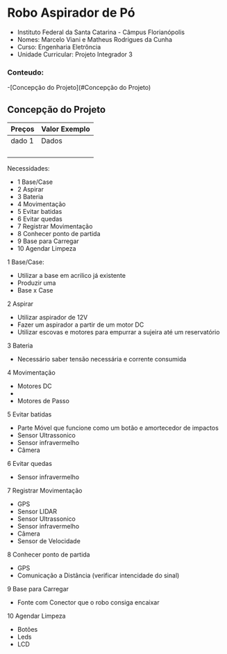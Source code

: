 # Robo Aspirador de Pó

- Instituto Federal da Santa Catarina - Câmpus Florianópolis
- Nomes: Marcelo Viani e Matheus Rodrigues da Cunha
- Curso: Engenharia Eletrôncia
- Unidade Curricular: Projeto Integrador 3

### Conteudo:

-[Concepção do Projeto](#Concepção do Projeto)

## Concepção do Projeto


  Preços | Valor Exemplo
  -------|-------
  dado 1 | Dados
         |
         |
         |
         |

Necessidades:

- 1 Base/Case
- 2 Aspirar
- 3 Bateria
- 4 Movimentação
- 5 Evitar batidas
- 6 Evitar quedas
- 7 Registrar Movimentação
- 8 Conhecer ponto de partida
- 9 Base para Carregar
- 10 Agendar Limpeza


1 Base/Case:
- Utilizar a base em acrilico já existente
- Produzir uma
-   Base x Case



        
2 Aspirar
- Utilizar aspirador de 12V
- Fazer um aspirador a partir de um motor DC
- Utilizar escovas e motores para empurrar a sujeira até um reservatório

3 Bateria
- Necessário saber tensão necessária e corrente consumida

4 Movimentação
- Motores DC 
- 
- Motores de Passo

5 Evitar batidas
- Parte Móvel que funcione como um botão e amortecedor de impactos
- Sensor Ultrassonico
- Sensor infravermelho
- Câmera

6 Evitar quedas
- Sensor infravermelho

7 Registrar Movimentação
- GPS
- Sensor LIDAR
- Sensor Ultrassonico
- Sensor infravermelho
- Câmera
- Sensor de Velocidade


8 Conhecer ponto de partida
- GPS
- Comunicação a Distância  (verificar intencidade do sinal)

9 Base para Carregar
- Fonte com Conector que o robo consiga encaixar

10 Agendar Limpeza
- Botões
- Leds
- LCD
